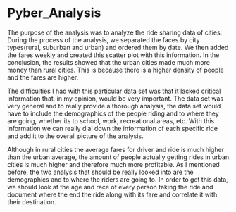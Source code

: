 # Pyber_Analysis
The purpose of the analysis was to analyze the ride sharing data of cities. 
During the process of the analysis, we separated the faces by city types(rural, suburban and urban) and ordered them by date. We then added the fares weekly and created this scatter plot with this information. 
In the conclusion, the results showed that the urban cities made much more money than rural cities. This is because there is a higher density of people and the fares are higher. 

The difficulties I had with this particular data set was that it lacked critical information that, in my opinion, would be very important. The data set was very general and to really provide a thorough analysis, the data set would have to include the demographics of the people riding and to where they are going, whether its to school, work, recreational areas, etc. 
With this information we can really dial down the information of each specific ride and add it to the overall picture of the analysis.  

Although in rural cities the average fares for driver and ride is much higher than the urban average, the amount of people actually getting rides in urban cities is much higher and therefore much more profitable. 
As I mentioned before, the two analysis that should be really looked into are the demographics and to where the riders are going to. 
In order to get this data, we should look at the age and race of every person taking the ride and document where the end the ride along with its fare and correlate it with their destination. 
